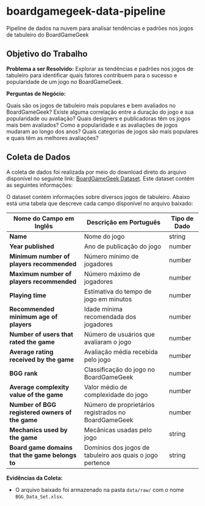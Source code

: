 # boardgamegeek-data-pipeline
Pipeline de dados na nuvem para analisar tendências e padrões nos jogos de tabuleiro do BoardGameGeek

## Objetivo do Trabalho

**Problema a ser Resolvido:**
Explorar as tendências e padrões nos jogos de tabuleiro para identificar quais fatores contribuem para o sucesso e popularidade de um jogo no BoardGameGeek.

**Perguntas de Negócio:**

Quais são os jogos de tabuleiro mais populares e bem avaliados no BoardGameGeek?
Existe alguma correlação entre a duração do jogo e sua popularidade ou avaliação?
Quais designers e publicadoras têm os jogos mais bem avaliados?
Como a popularidade e as avaliações de jogos mudaram ao longo dos anos?
Quais categorias de jogos são mais populares e quais têm as melhores avaliações?

## Coleta de Dados

A coleta de dados foi realizada por meio do download direto do arquivo disponível no seguinte link: [BoardGameGeek Dataset](https://ieee-dataport.org/open-access/boardgamegeek-dataset-board-games). Este dataset contém as seguintes informações:

O dataset contém informações sobre diversos jogos de tabuleiro. Abaixo está uma tabela que descreve cada campo disponível no arquivo baixado:

| Nome do Campo em Inglês                | Descrição em Português                                                 | Tipo de Dado      |
|----------------------------------------|------------------------------------------------------------------------|-------------------|
| **Name**                               | Nome do jogo                                                             | string             |
| **Year published**                     | Ano de publicação do jogo                                                | number |
| **Minimum number of players recommended** | Número mínimo de jogadores                                 | number    |
| **Maximum number of players recommended** | Número máximo de jogadores                                 | number    |
| **Playing time**                       | Estimativa do tempo de jogo em minutos                                                 | number   |
| **Recommended minimum age of players** | Idade mínima recomendada dos jogadores                                  | number   |
| **Number of users that rated the game**| Número de usuários que avaliaram o jogo                                 | number   |
| **Average rating received by the game**| Avaliação média recebida pelo jogo                                      | number    |
| **BGG rank**                           | Classificação do jogo no BoardGameGeek                                  | number    |
| **Average complexity value of the game** | Valor médio de complexidade do jogo                                     | number    |
| **Number of BGG registered owners of the game** | Número de proprietários registrados no BoardGameGeek                    | number    |
| **Mechanics used by the game**        | Mecânicas usadas pelo jogo                                               | string             |
| **Board game domains that the game belongs to** | Domínios dos jogos de tabuleiro aos quais o jogo pertence               | string             |

**Evidências da Coleta:**
- O arquivo baixado foi armazenado na pasta `data/raw/` com o nome `BGG_Data_Set.xlsx`.
